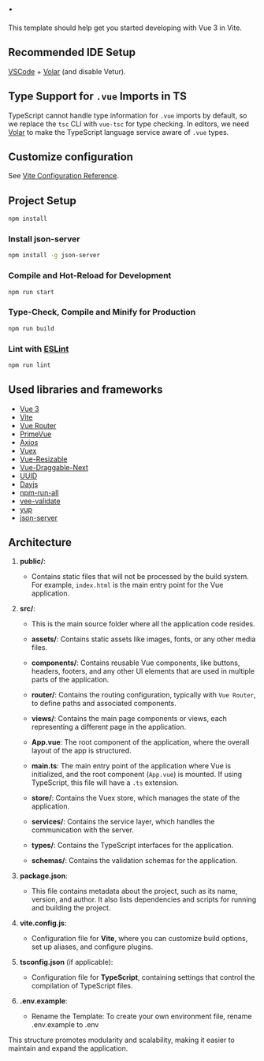 # .

This template should help get you started developing with Vue 3 in Vite.

## Recommended IDE Setup

[VSCode](https://code.visualstudio.com/) + [Volar](https://marketplace.visualstudio.com/items?itemName=Vue.volar) (and disable Vetur).

## Type Support for `.vue` Imports in TS

TypeScript cannot handle type information for `.vue` imports by default, so we replace the `tsc` CLI with `vue-tsc` for type checking. In editors, we need [Volar](https://marketplace.visualstudio.com/items?itemName=Vue.volar) to make the TypeScript language service aware of `.vue` types.

## Customize configuration

See [Vite Configuration Reference](https://vite.dev/config/).

## Project Setup

```sh
npm install
```

### Install json-server

```sh
npm install -g json-server
```

### Compile and Hot-Reload for Development

```sh
npm run start
```

### Type-Check, Compile and Minify for Production

```sh
npm run build
```

### Lint with [ESLint](https://eslint.org/)

```sh
npm run lint
```

## Used libraries and frameworks

- [Vue 3](https://v3.vuejs.org/)
- [Vite](https://vitejs.dev/)
- [Vue Router](https://router.vuejs.org/)
- [PrimeVue](https://www.primefaces.org/primevue/)
- [Axios](https://github.com/axios/axios)
- [Vuex](https://next.vuex.vuejs.org/)
- [Vue-Resizable](https://www.npmjs.com/package/vue-resizable)
- [Vue-Draggable-Next](https://www.npmjs.com/package/vue-draggable-next)
- [UUID](https://www.npmjs.com/package/uuid)
- [Dayjs](https://www.npmjs.com/package/dayjs)
- [npm-run-all](https://www.npmjs.com/package/npm-run-all)
- [vee-validate](https://www.npmjs.com/package/vee-validate)
- [yup](https://www.npmjs.com/package/yup)
- [json-server](https://www.npmjs.com/package/json-server)

## Architecture

1. **public/**:

   - Contains static files that will not be processed by the build system. For example, `index.html` is the main entry point for the Vue application.

2. **src/**:

   - This is the main source folder where all the application code resides.

   - **assets/**: Contains static assets like images, fonts, or any other media files.

   - **components/**: Contains reusable Vue components, like buttons, headers, footers, and any other UI elements that are used in multiple parts of the application.

   - **router/**: Contains the routing configuration, typically with `Vue Router`, to define paths and associated components.

   - **views/**: Contains the main page components or views, each representing a different page in the application.

   - **App.vue**: The root component of the application, where the overall layout of the app is structured.

   - **main.ts**: The main entry point of the application where Vue is initialized, and the root component (`App.vue`) is mounted. If using TypeScript, this file will have a `.ts` extension.

   - **store/**: Contains the Vuex store, which manages the state of the application.

   - **services/**: Contains the service layer, which handles the communication with the server.

   - **types/**: Contains the TypeScript interfaces for the application.

   - **schemas/**: Contains the validation schemas for the application.

3. **package.json**:

   - This file contains metadata about the project, such as its name, version, and author. It also lists dependencies and scripts for running and building the project.

4. **vite.config.js**:

   - Configuration file for **Vite**, where you can customize build options, set up aliases, and configure plugins.

5. **tsconfig.json** (if applicable):

   - Configuration file for **TypeScript**, containing settings that control the compilation of TypeScript files.

6. **.env.example**:

   - Rename the Template: To create your own environment file, rename .env.example to .env

This structure promotes modularity and scalability, making it easier to maintain and expand the application.
